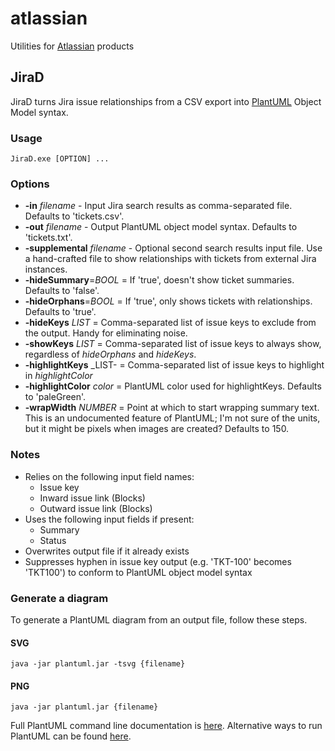 # atlassian
Utilities for [Atlassian](https://www.atlassian.com/) products

## JiraD
JiraD turns Jira issue relationships from a CSV export into [PlantUML](https://www.plantuml.com/) Object Model syntax.

### Usage

    JiraD.exe [OPTION] ...

### Options
* **-in** _filename_ - Input Jira search results as comma-separated file. Defaults to 'tickets.csv'. 
* **-out** _filename_ - Output PlantUML object model syntax. Defaults to 'tickets.txt'.
* **-supplemental** _filename_ - Optional second search results input file. Use a hand-crafted file to show relationships with tickets from external Jira instances.
* **-hideSummary**=_BOOL_ = If 'true', doesn't show ticket summaries. Defaults to 'false'.
* **-hideOrphans**=_BOOL_ = If 'true', only shows tickets with relationships. Defaults to 'true'.
* **-hideKeys** _LIST_ = Comma-separated list of issue keys to exclude from the output. Handy for eliminating noise.
* **-showKeys** _LIST_ = Comma-separated list of issue keys to always show, regardless of _hideOrphans_ and _hideKeys_.
* **-highlightKeys** _LIST- = Comma-separated list of issue keys to highlight in _highlightColor_
* **-highlightColor** _color_ = PlantUML color used for highlightKeys. Defaults to 'paleGreen'.
* **-wrapWidth** _NUMBER_ = Point at which to start wrapping summary text. This is an undocumented feature of PlantUML; I'm not sure of the units, but it might be pixels when images are created? Defaults to 150. 

### Notes
* Relies on the following input field names:
  * Issue key
  * Inward issue link (Blocks)
  * Outward issue link (Blocks)
* Uses the following input fields if present:
  * Summary
  * Status
* Overwrites output file if it already exists
* Suppresses hyphen in issue key output (e.g. 'TKT-100' becomes 'TKT100') to conform to PlantUML object model syntax

### Generate a diagram
To generate a PlantUML diagram from an output file, follow these steps.

#### SVG
    java -jar plantuml.jar -tsvg {filename}

#### PNG
    java -jar plantuml.jar {filename}

Full PlantUML command line documentation is [here](https://plantuml.com/command-line). Alternative ways
to run PlantUML can be found [here](https://plantuml.com/running).